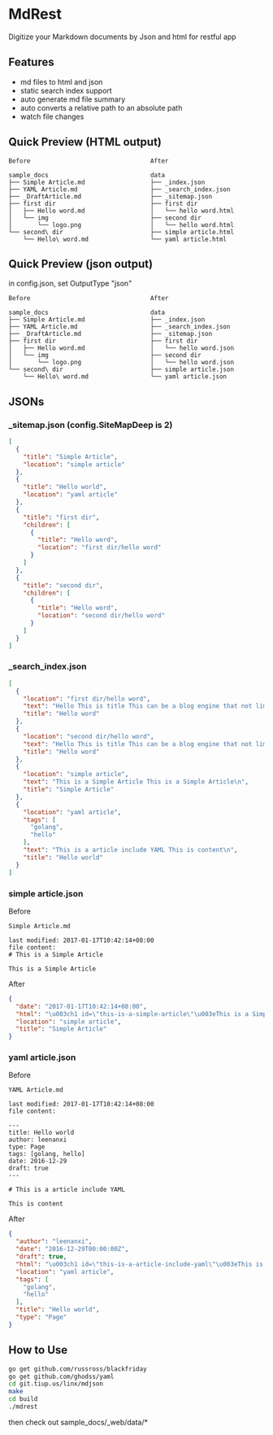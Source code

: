 # MdRest

Digitize your Markdown documents by Json and html for restful app

## Features

* md files to html and json
* static search index support
* auto generate md file summary
* auto converts a relative path to an absolute path 
* watch file changes


## Quick Preview (HTML output)

```
Before                                 After

sample_docs                            data
├── Simple Article.md                  ├── _index.json
├── YAML Article.md                    ├── _search_index.json
├── _DraftArticle.md                   ├── _sitemap.json
├── first dir                          ├── first dir
│   ├── Hello word.md                  │   └── hello word.html
│   └── img                            ├── second dir
│       └── logo.png                   │   └── hello word.html
└── second\ dir                        ├── simple article.html
    └── Hello\ word.md                 └── yaml article.html

```

## Quick Preview (json output)

in config.json, set OutputType "json"

```
Before                                 After

sample_docs                            data
├── Simple Article.md                  ├── _index.json
├── YAML Article.md                    ├── _search_index.json
├── _DraftArticle.md                   ├── _sitemap.json
├── first dir                          ├── first dir
│   ├── Hello word.md                  │   └── hello word.json
│   └── img                            ├── second dir
│       └── logo.png                   │   └── hello word.json
└── second\ dir                        ├── simple article.json
    └── Hello\ word.md                 └── yaml article.json

```

## JSONs

### _sitemap.json (config.SiteMapDeep is 2)

```json 
[
  {
    "title": "Simple Article",
    "location": "simple article"
  },
  {
    "title": "Hello world",
    "location": "yaml article"
  },
  {
    "title": "first dir",
    "children": [
      {
        "title": "Hello word",
        "location": "first dir/hello word"
      }
    ]
  },
  {
    "title": "second dir",
    "children": [
      {
        "title": "Hello word",
        "location": "second dir/hello word"
      }
    ]
  }
]
```
### _search_index.json

```json
[
  {
    "location": "first dir/hello word",
    "text": "Hello This is title This can be a blog engine that not limit you.\nSimple Image Simple Internal MD files you can use this Hello word, to links to other md documents\n",
    "title": "Hello word"
  },
  {
    "location": "second dir/hello word",
    "text": "Hello This is title This can be a blog engine that not limit you.\nThis is some image\n",
    "title": "Hello word"
  },
  {
    "location": "simple article",
    "text": "This is a Simple Article This is a Simple Article\n",
    "title": "Simple Article"
  },
  {
    "location": "yaml article",
    "tags": [
      "golang",
      "hello"
    ],
    "text": "This is a article include YAML This is content\n",
    "title": "Hello world"
  }
]
```

### simple article.json

Before

```
Simple Article.md

last modified: 2017-01-17T10:42:14+08:00
file content:
# This is a Simple Article

This is a Simple Article

```

After

```json
{
  "date": "2017-01-17T10:42:14+08:00",
  "html": "\u003ch1 id=\"this-is-a-simple-article\"\u003eThis is a Simple Article\u003c/h1\u003e\n\n\u003cp\u003eThis is a Simple Article\u003c/p\u003e\n",
  "location": "simple article",
  "title": "Simple Article"
}
```

### yaml article.json

Before

```
YAML Article.md

last modified: 2017-01-17T10:42:14+08:00
file content:

---
title: Hello world
author: leenanxi
type: Page
tags: [golang, hello]
date: 2016-12-29
draft: true
---

# This is a article include YAML

This is content
```

After

```json
{
  "author": "leenanxi",
  "date": "2016-12-29T00:00:00Z",
  "draft": true,
  "html": "\u003ch1 id=\"this-is-a-article-include-yaml\"\u003eThis is a article include YAML\u003c/h1\u003e\n\n\u003cp\u003eThis is content\u003c/p\u003e\n",
  "location": "yaml article",
  "tags": [
    "golang",
    "hello"
  ],
  "title": "Hello world",
  "type": "Page"
}
```

## How to Use

```bash
go get github.com/russross/blackfriday
go get github.com/ghodss/yaml
cd git.tiup.us/linx/mdjson
make
cd build
./mdrest
```
then check out  sample_docs/_web/data/*
